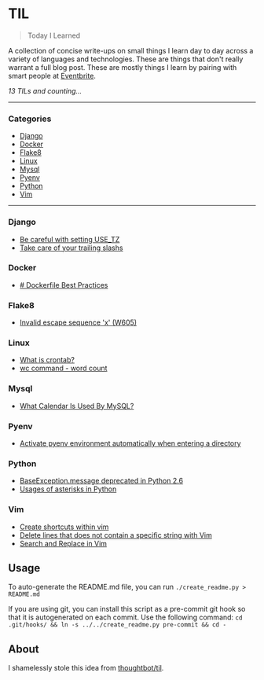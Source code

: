 # TIL

> Today I Learned

A collection of concise write-ups on small things I learn day to day across a
variety of languages and technologies. These are things that don't really
warrant a full blog post. These are mostly things I learn by pairing with
smart people at [Eventbrite](http://www.eventbrite.com/).

_13 TILs and counting..._

---

### Categories

* [Django](#django)
* [Docker](#docker)
* [Flake8](#flake8)
* [Linux](#linux)
* [Mysql](#mysql)
* [Pyenv](#pyenv)
* [Python](#python)
* [Vim](#vim)

---

### Django

- [Be careful with setting USE_TZ](django/aware_use_tz.md)
- [Take care of your trailing slashs](django/trailing_slash_on_django.md)

### Docker

- [# Dockerfile Best Practices](docker/summary-best-practices.md)

### Flake8

- [Invalid escape sequence 'x' (W605)](flake8/w605.md)

### Linux

- [What is crontab?](linux/how-to-use-crontab-command.md)
- [wc command - word count](linux/word-count-command.md)

### Mysql

- [What Calendar Is Used By MySQL?](mysql/mysql-calendar.md)

### Pyenv

- [Activate pyenv environment automatically when entering a directory](pyenv/activate-pyenv-automatically.md)

### Python

- [BaseException.message deprecated in Python 2.6](python/base_exception_message_was_deprecated.md)
- [Usages of asterisks in Python](python/asterisks-on-python.md)

### Vim

- [Create shortcuts within vim](vim/create-shortcut-vim.md)
- [Delete lines that does not contain a specific string with Vim](vim/delete-lines-does-not-contain-string.md)
- [Search and Replace in Vim](vim/search-and-replace.md)

## Usage

To auto-generate the README.md file, you can run
    `./create_readme.py > README.md`

If you are using git, you can install this script as a pre-commit git hook so
that it is autogenerated on each commit.  Use the following command:
    `cd .git/hooks/ && ln -s ../../create_readme.py pre-commit && cd -`

## About

I shamelessly stole this idea from
[thoughtbot/til](https://github.com/thoughtbot/til).

